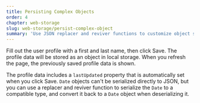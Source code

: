 ```yaml
---
title: Persisting Complex Objects
order: 4
chapter: web-storage
slug: web-storage/persist-complex-object
summary: 'Use JSON replacer and reviver functions to customize object serialization.'
---
```


Fill out the user profile with a first and last name, then click Save. The profile data will be stored as an object in local storage. When you refresh the page, the previously saved profile data is shown.

The profile data includes a `lastUpdated` property that is automatically set when you click Save. `Date` objects can't be serialized directly to JSON, but you can use a replacer and reviver function to serialize the `Date` to a compatible type, and convert it back to a `Date` object when deserializing it.
